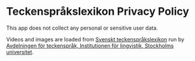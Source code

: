 # Teckenspråkslexikon Privacy Policy

This app does not collect any personal or sensitive user data.

Videos and images are loaded from [Svenskt
teckenspråkslexikon](https://teckensprakslexikon.su.se/) run by [Avdelningen
för teckenspråk, Institutionen för lingvistik, Stockholms
universitet](http://www.ling.su.se/teckenspr%C3%A5k).
